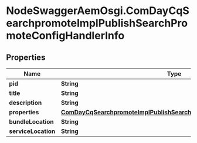 # NodeSwaggerAemOsgi.ComDayCqSearchpromoteImplPublishSearchPromoteConfigHandlerInfo

## Properties

Name | Type | Description | Notes
------------ | ------------- | ------------- | -------------
**pid** | **String** |  | [optional] 
**title** | **String** |  | [optional] 
**description** | **String** |  | [optional] 
**properties** | [**ComDayCqSearchpromoteImplPublishSearchPromoteConfigHandlerProperties**](ComDayCqSearchpromoteImplPublishSearchPromoteConfigHandlerProperties.md) |  | [optional] 
**bundleLocation** | **String** |  | [optional] 
**serviceLocation** | **String** |  | [optional] 


